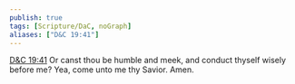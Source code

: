 ```yaml
---
publish: true
tags: [Scripture/DaC, noGraph]
aliases: ["D&C 19:41"]
---
```

[D&C 19:41](https://churchofjesuschrist.org/study/scriptures/dc-testament/dc/19?lang=eng&id=p41#p41) Or canst thou be humble and meek, and conduct thyself wisely before me? Yea, come unto me thy Savior. Amen.





